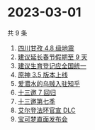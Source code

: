 # 2023-03-01

共 9 条

<!-- BEGIN ZHIHUSEARCH -->
<!-- 最后更新时间 Wed Mar 01 2023 23:14:22 GMT+0800 (China Standard Time) -->
1. [四川甘孜 4.8 级地震](https://www.zhihu.com/search?q=四川甘孜%204.8%20级地震)
1. [建议延长春节假期至 9 天](https://www.zhihu.com/search?q=建议延长春节假期至%209%20天)
1. [建议生育登记应全国统一](https://www.zhihu.com/search?q=建议生育登记应全国统一)
1. [原神 3.5 版本上线](https://www.zhihu.com/search?q=原神%203.5%20版本上线)
1. [爱潜水的乌贼入驻知乎](https://www.zhihu.com/search?q=爱潜水的乌贼入驻知乎)
1. [十三邀 7 回归](https://www.zhihu.com/search?q=十三邀%207%20回归)
1. [十三邀第七季](https://www.zhihu.com/search?q=十三邀第七季)
1. [艾尔登法环官宣 DLC](https://www.zhihu.com/search?q=艾尔登法环官宣%20DLC)
1. [宝可梦直面发布会](https://www.zhihu.com/search?q=宝可梦直面发布会)
<!-- END ZHIHUSEARCH -->

